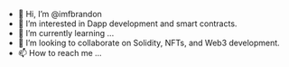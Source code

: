 - 👋 Hi, I’m @imfbrandon
- 👀 I’m interested in Dapp development and smart contracts.
- 🌱 I’m currently learning ...
- 💞️ I’m looking to collaborate on Solidity, NFTs, and Web3 development.  
- 📫 How to reach me ...

<!---
imfbrandon/imfbrandon is a ✨ special ✨ repository because its `README.md` (this file) appears on your GitHub profile.
You can click the Preview link to take a look at your changes.
--->
